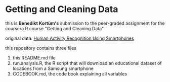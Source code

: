 # Getting and Cleaning Data
this is **Benedikt Kortüm's** submission to the peer-graded assignment for the coursera R course "Getting and Cleaning Data"

original data: [Human Activity Recognition Using Smartphones](http://archive.ics.uci.edu/ml/datasets/Human+Activity+Recognition+Using+Smartphones)

this repository contains three files
  1. this README.md file
  2. run.analysis.R, the R script that will download an educational dataset of locations from a Samsung smartphone
  3. CODEBOOK.md, the code book explaining all variables 


